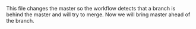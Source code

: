 This file changes the master so the workflow detects that a branch is behind the master and will try to merge.
Now we will bring master ahead of the branch.
